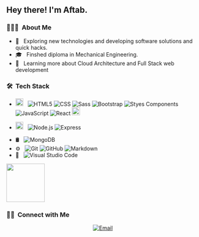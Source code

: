 

<h2> Hey there! I'm Aftab.</h2>

<h3> 👨🏻‍💻 &nbsp;About Me </h3>

- 🤔 &nbsp; Exploring new technologies and developing software solutions and quick hacks.
- 🎓 &nbsp; Finshed diploma in Mechanical Engineering.
- 🌱 &nbsp; Learning more about Cloud Architecture and Full Stack web development


<h3> 🛠 &nbsp;Tech Stack</h3>


* <img src="https://rb.gy/prn4d2"  height="20"/> &nbsp;
  ![HTML5](https://img.shields.io/badge/HTML5-E34F26?style=for-the-badge&logo=html5&logoColor=white)
  ![CSS](https://img.shields.io/badge/CSS3-1572B6?style=for-the-badge&logo=css3&logoColor=white)
  ![Sass](https://img.shields.io/badge/Sass-CC6699?style=for-the-badge&logo=sass&logoColor=white)
  ![Bootstrap](https://img.shields.io/badge/Bootstrap-563D7C?style=for-the-badge&logo=bootstrap&logoColor=white)
  ![Styes Components](https://img.shields.io/badge/styled--components-DB7093?style=for-the-badge&logo=styled-components&logoColor=white)
  ![JavaScript](https://img.shields.io/badge/JavaScript-F7DF1E?style=for-the-badge&logo=javascript&logoColor=black)
  ![React](https://img.shields.io/badge/React-20232A?style=for-the-badge&logo=react&logoColor=61DAFB)
  <img src="https://img.shields.io/badge/Redux-593D88?style=for-the-badge&logo=redux&logoColor=white"  height="21"/>
  
* <img src="https://rb.gy/jwz08j" height="20"> &nbsp;
  ![Node.js](https://img.shields.io/badge/Node.js-43853D?style=for-the-badge&logo=node.js&logoColor=white)
  ![Express](	https://img.shields.io/badge/Express.js-404D59?style=for-the-badge)
  
- 🛢 &nbsp;
  ![MongoDB](https://img.shields.io/badge/MongoDB-4EA94B?style=for-the-badge&logo=mongodb&logoColor=white)
- ⚙️ &nbsp;
  ![Git](https://img.shields.io/badge/-Git-333333?style=flat&logo=git)
  ![GitHub](https://img.shields.io/badge/GitHub-100000?style=for-the-badge&logo=github&logoColor=white)
  ![Markdown](https://img.shields.io/badge/-Markdown-333333?style=flat&logo=markdown)
- 🔧 &nbsp;
  ![Visual Studio Code](https://img.shields.io/badge/-Visual%20Studio%20Code-333333?style=flat&logo=visual-studio-code&logoColor=007ACC)

<img src="https://img.shields.io/badge/Redux-593D88?style=for-the-badge&logo=redux&logoColor=white" width="100" height="100"/>


<br/>

<h3> 🤝🏻 &nbsp;Connect with Me </h3>

<p align="center">
<a href="mailto:kh7aftab8uddin6ahmed@gmail.com"><img alt="Email" src="https://img.shields.io/badge/Gmail-D14836?style=for-the-badge&logo=gmail&logoColor=white"></a>
</p>

